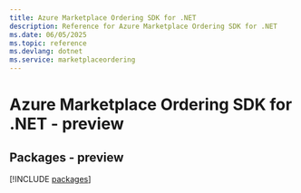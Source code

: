```yaml
---
title: Azure Marketplace Ordering SDK for .NET
description: Reference for Azure Marketplace Ordering SDK for .NET
ms.date: 06/05/2025
ms.topic: reference
ms.devlang: dotnet
ms.service: marketplaceordering
---
```

# Azure Marketplace Ordering SDK for .NET - preview
## Packages - preview
[!INCLUDE [packages](marketplace-ordering-index.md)]